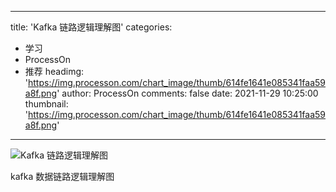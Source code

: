 
---
title: 'Kafka 链路逻辑理解图'
categories: 
 - 学习
 - ProcessOn
 - 推荐
headimg: 'https://img.processon.com/chart_image/thumb/614fe1641e085341faa59a8f.png'
author: ProcessOn
comments: false
date: 2021-11-29 10:25:00
thumbnail: 'https://img.processon.com/chart_image/thumb/614fe1641e085341faa59a8f.png'
---

<div>   
<img class="thumb" alt="Kafka 链路逻辑理解图" src="https://img.processon.com/chart_image/thumb/614fe1641e085341faa59a8f.png" referrerpolicy="no-referrer">
<p>kafka 数据链路逻辑理解图</p>  
</div>
            